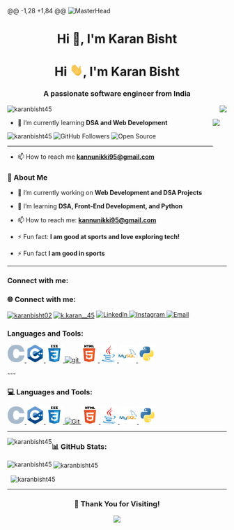 @@ -1,28 +1,84 @@
![MasterHead](https://user-images.githubusercontent.com/65373279/148280039-301b677b-74e7-49f8-af75-15e7c9253d74.png)
<h1 align="center">Hi 👋, I'm Karan Bisht</h1>
<h1 align="center">
  Hi <img src="https://raw.githubusercontent.com/ABSphreak/ABSphreak/master/gifs/Hi.gif" width="30px">, I'm Karan Bisht
</h1>
<h3 align="center">A passionate software engineer from India</h3>
<img align ="right" src="https://media.giphy.com/media/dWesBcTLavkZuG35MI/giphy.gif" height="300"/>

<p align="left"> <img src="https://komarev.com/ghpvc/?username=karanbisht45&label=Profile%20views&color=0e75b6&style=flat" alt="karanbisht45" /> </p>
<img align="right" src="https://media.giphy.com/media/dWesBcTLavkZuG35MI/giphy.gif" height="300"/>

- 🌱 I’m currently learning **DSA and Web Development**
<p align="left"> 
  <img src="https://komarev.com/ghpvc/?username=karanbisht45&label=Profile%20views&color=0e75b6&style=flat" alt="karanbisht45" /> 
  <img src="https://img.shields.io/github/followers/karanbisht45?label=Followers&style=social" alt="GitHub Followers" />
  <img src="https://img.shields.io/badge/Open%20Source-Enthusiast-green" alt="Open Source" />
</p>

---

- 📫 How to reach me **kannunikki95@gmail.com**
### 🌱 About Me
- 🔭 I’m currently working on **Web Development and DSA Projects**
- 🌱 I’m learning **DSA, Front-End Development, and Python**
- 📫 How to reach me: **kannunikki95@gmail.com**
- ⚡ Fun fact: **I am good at sports and love exploring tech!**

- ⚡ Fun fact **I am good in sports**
---

<h3 align="left">Connect with me:</h3>
<h3 align="left">🌐 Connect with me:</h3>
<p align="left">
<a href="https://linkedin.com/in/karanbisht02" target="blank"><img align="center" src="https://raw.githubusercontent.com/rahuldkjain/github-profile-readme-generator/master/src/images/icons/Social/linked-in-alt.svg" alt="karanbisht02" height="30" width="40" /></a>
<a href="https://instagram.com/k.karan__45" target="blank"><img align="center" src="https://raw.githubusercontent.com/rahuldkjain/github-profile-readme-generator/master/src/images/icons/Social/instagram.svg" alt="k.karan__45" height="30" width="40" /></a>
  <a href="https://linkedin.com/in/karanbisht02" target="_blank">
    <img src="https://img.shields.io/badge/LinkedIn-0077B5?logo=linkedin&logoColor=white" alt="LinkedIn" />
  </a>
  <a href="https://instagram.com/k.karan__45" target="_blank">
    <img src="https://img.shields.io/badge/Instagram-E4405F?logo=instagram&logoColor=white" alt="Instagram" />
  </a>
  <a href="mailto:kannunikki95@gmail.com">
    <img src="https://img.shields.io/badge/Email-D14836?logo=gmail&logoColor=white" alt="Email" />
  </a>
</p>

<h3 align="left">Languages and Tools:</h3>
<p align="left"> <a href="https://www.cprogramming.com/" target="_blank" rel="noreferrer"> <img src="https://raw.githubusercontent.com/devicons/devicon/master/icons/c/c-original.svg" alt="c" width="40" height="40"/> </a> <a href="https://www.w3schools.com/cpp/" target="_blank" rel="noreferrer"> <img src="https://raw.githubusercontent.com/devicons/devicon/master/icons/cplusplus/cplusplus-original.svg" alt="cplusplus" width="40" height="40"/> </a> <a href="https://www.w3schools.com/css/" target="_blank" rel="noreferrer"> <img src="https://raw.githubusercontent.com/devicons/devicon/master/icons/css3/css3-original-wordmark.svg" alt="css3" width="40" height="40"/> </a> <a href="https://git-scm.com/" target="_blank" rel="noreferrer"> <img src="https://www.vectorlogo.zone/logos/git-scm/git-scm-icon.svg" alt="git" width="40" height="40"/> </a> <a href="https://www.w3.org/html/" target="_blank" rel="noreferrer"> <img src="https://raw.githubusercontent.com/devicons/devicon/master/icons/html5/html5-original-wordmark.svg" alt="html5" width="40" height="40"/> </a> <a href="https://www.java.com" target="_blank" rel="noreferrer"> <img src="https://raw.githubusercontent.com/devicons/devicon/master/icons/java/java-original.svg" alt="java" width="40" height="40"/> </a> <a href="https://www.mysql.com/" target="_blank" rel="noreferrer"> <img src="https://raw.githubusercontent.com/devicons/devicon/master/icons/mysql/mysql-original-wordmark.svg" alt="mysql" width="40" height="40"/> </a> <a href="https://www.python.org" target="_blank" rel="noreferrer"> <img src="https://raw.githubusercontent.com/devicons/devicon/master/icons/python/python-original.svg" alt="python" width="40" height="40"/> </a> </p>
---

<h3 align="left">💻 Languages and Tools:</h3>
<p align="left">
  <a href="https://www.cprogramming.com/" target="_blank">
    <img src="https://raw.githubusercontent.com/devicons/devicon/master/icons/c/c-original.svg" alt="C" width="40" height="40" />
  </a>
  <a href="https://www.w3schools.com/cpp/" target="_blank">
    <img src="https://raw.githubusercontent.com/devicons/devicon/master/icons/cplusplus/cplusplus-original.svg" alt="C++" width="40" height="40" />
  </a>
  <a href="https://www.w3schools.com/css/" target="_blank">
    <img src="https://raw.githubusercontent.com/devicons/devicon/master/icons/css3/css3-original-wordmark.svg" alt="CSS" width="40" height="40" />
  </a>
  <a href="https://git-scm.com/" target="_blank">
    <img src="https://www.vectorlogo.zone/logos/git-scm/git-scm-icon.svg" alt="Git" width="40" height="40" />
  </a>
  <a href="https://www.w3.org/html/" target="_blank">
    <img src="https://raw.githubusercontent.com/devicons/devicon/master/icons/html5/html5-original-wordmark.svg" alt="HTML" width="40" height="40" />
  </a>
  <a href="https://www.java.com" target="_blank">
    <img src="https://raw.githubusercontent.com/devicons/devicon/master/icons/java/java-original.svg" alt="Java" width="40" height="40" />
  </a>
  <a href="https://www.mysql.com/" target="_blank">
    <img src="https://raw.githubusercontent.com/devicons/devicon/master/icons/mysql/mysql-original-wordmark.svg" alt="MySQL" width="40" height="40" />
  </a>
  <a href="https://www.python.org" target="_blank">
    <img src="https://raw.githubusercontent.com/devicons/devicon/master/icons/python/python-original.svg" alt="Python" width="40" height="40" />
  </a>
</p>

---

<p><img align="left" src="https://github-readme-stats.vercel.app/api/top-langs?username=karanbisht45&show_icons=true&locale=en&layout=compact&theme=react" alt="karanbisht45" /></p>
<h3 align="left">📊 GitHub Stats:</h3>
<p>
  <img align="left" src="https://github-readme-stats.vercel.app/api/top-langs?username=karanbisht45&show_icons=true&locale=en&layout=compact&theme=react" alt="karanbisht45" />
</p>

<p>&nbsp;<img align="center" src="https://github-readme-stats.vercel.app/api?username=karanbisht45&show_icons=true&locale=en&theme=react" alt="karanbisht45" /></p>
<p>&nbsp;
  <img align="center" src="https://github-readme-stats.vercel.app/api?username=karanbisht45&show_icons=true&locale=en&theme=react" alt="karanbisht45" />
</p>

---

<h3 align="center">🚀 Thank You for Visiting!</h3>
<p align="center">
  <img src="https://media.giphy.com/media/hvRJCLFzcasrR4ia7z/giphy.gif" width="50">
</p>
